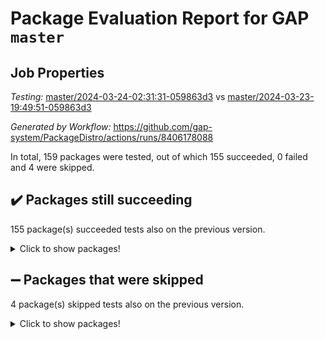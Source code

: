 # Package Evaluation Report for GAP `master`

## Job Properties

*Testing:* [master/2024-03-24-02:31:31-059863d3](https://github.com/gap-system/PackageDistro/blob/data/reports/master/2024-03-24-02:31:31-059863d3) vs [master/2024-03-23-19:49:51-059863d3](https://github.com/gap-system/PackageDistro/blob/data/reports/master/2024-03-23-19:49:51-059863d3)

*Generated by Workflow:* https://github.com/gap-system/PackageDistro/actions/runs/8406178088

In total, 159 packages were tested, out of which 155 succeeded, 0 failed and 4 were skipped.

## :heavy_check_mark: Packages still succeeding

155 package(s) succeeded tests also on the previous version.
<details><summary>Click to show packages!</summary>

- 4ti2interface 2023.02-04 [(success)](https://github.com/gap-system/PackageDistro/actions/runs/8406178088/job/23019888834)
- ace 5.6.2 [(success)](https://github.com/gap-system/PackageDistro/actions/runs/8406178088/job/23019889775)
- aclib 1.3.2 [(success)](https://github.com/gap-system/PackageDistro/actions/runs/8406178088/job/23019890052)
- agt 0.3.1 [(success)](https://github.com/gap-system/PackageDistro/actions/runs/8406178088/job/23019890281)
- alnuth 3.2.1 [(success)](https://github.com/gap-system/PackageDistro/actions/runs/8406178088/job/23019890566)
- anupq 3.3.0 [(success)](https://github.com/gap-system/PackageDistro/actions/runs/8406178088/job/23019891764)
- atlasrep 2.1.8 [(success)](https://github.com/gap-system/PackageDistro/actions/runs/8406178088/job/23019891971)
- autodoc 2023.06.19 [(success)](https://github.com/gap-system/PackageDistro/actions/runs/8406178088/job/23019892082)
- automata 1.15 [(success)](https://github.com/gap-system/PackageDistro/actions/runs/8406178088/job/23019892186)
- automgrp 1.3.2 [(success)](https://github.com/gap-system/PackageDistro/actions/runs/8406178088/job/23019892293)
- autpgrp 1.11 [(success)](https://github.com/gap-system/PackageDistro/actions/runs/8406178088/job/23019892425)
- cap 2024.03-03 [(success)](https://github.com/gap-system/PackageDistro/actions/runs/8406178088/job/23019892547)
- caratinterface 2.3.6 [(success)](https://github.com/gap-system/PackageDistro/actions/runs/8406178088/job/23019892659)
- cddinterface 2022.11.01 [(success)](https://github.com/gap-system/PackageDistro/actions/runs/8406178088/job/23019892785)
- circle 1.6.6 [(success)](https://github.com/gap-system/PackageDistro/actions/runs/8406178088/job/23019892928)
- classicpres 1.22 [(success)](https://github.com/gap-system/PackageDistro/actions/runs/8406178088/job/23019893047)
- cohomolo 1.6.11 [(success)](https://github.com/gap-system/PackageDistro/actions/runs/8406178088/job/23019893164)
- congruence 1.2.6 [(success)](https://github.com/gap-system/PackageDistro/actions/runs/8406178088/job/23019893293)
- corelg 1.56 [(success)](https://github.com/gap-system/PackageDistro/actions/runs/8406178088/job/23019893390)
- crime 1.6 [(success)](https://github.com/gap-system/PackageDistro/actions/runs/8406178088/job/23019893457)
- crisp 1.4.6 [(success)](https://github.com/gap-system/PackageDistro/actions/runs/8406178088/job/23019893535)
- crypting 0.10.4 [(success)](https://github.com/gap-system/PackageDistro/actions/runs/8406178088/job/23019893627)
- cryst 4.1.27 [(success)](https://github.com/gap-system/PackageDistro/actions/runs/8406178088/job/23019893700)
- crystcat 1.1.10 [(success)](https://github.com/gap-system/PackageDistro/actions/runs/8406178088/job/23019893808)
- ctbllib 1.3.9 [(success)](https://github.com/gap-system/PackageDistro/actions/runs/8406178088/job/23019893909)
- cubefree 1.19 [(success)](https://github.com/gap-system/PackageDistro/actions/runs/8406178088/job/23019894013)
- curlinterface 2.3.2 [(success)](https://github.com/gap-system/PackageDistro/actions/runs/8406178088/job/23019894142)
- cvec 2.8.1 [(success)](https://github.com/gap-system/PackageDistro/actions/runs/8406178088/job/23019894277)
- datastructures 0.3.0 [(success)](https://github.com/gap-system/PackageDistro/actions/runs/8406178088/job/23019894430)
- deepthought 1.0.6 [(success)](https://github.com/gap-system/PackageDistro/actions/runs/8406178088/job/23019894572)
- design 1.8 [(success)](https://github.com/gap-system/PackageDistro/actions/runs/8406178088/job/23019894765)
- difsets 2.3.1 [(success)](https://github.com/gap-system/PackageDistro/actions/runs/8406178088/job/23019894889)
- digraphs 1.7.1 [(success)](https://github.com/gap-system/PackageDistro/actions/runs/8406178088/job/23019894975)
- edim 1.3.8 [(success)](https://github.com/gap-system/PackageDistro/actions/runs/8406178088/job/23019895066)
- example 4.3.4 [(success)](https://github.com/gap-system/PackageDistro/actions/runs/8406178088/job/23019895141)
- examplesforhomalg 2023.10-01 [(success)](https://github.com/gap-system/PackageDistro/actions/runs/8406178088/job/23019895226)
- factint 1.6.3 [(success)](https://github.com/gap-system/PackageDistro/actions/runs/8406178088/job/23019895303)
- ferret 1.0.10 [(success)](https://github.com/gap-system/PackageDistro/actions/runs/8406178088/job/23019895375)
- fga 1.5.0 [(success)](https://github.com/gap-system/PackageDistro/actions/runs/8406178088/job/23019895440)
- fining 1.5.6 [(success)](https://github.com/gap-system/PackageDistro/actions/runs/8406178088/job/23019895508)
- float 1.0.4 [(success)](https://github.com/gap-system/PackageDistro/actions/runs/8406178088/job/23019895567)
- format 1.4.4 [(success)](https://github.com/gap-system/PackageDistro/actions/runs/8406178088/job/23019895629)
- forms 1.2.9 [(success)](https://github.com/gap-system/PackageDistro/actions/runs/8406178088/job/23019895692)
- fplsa 1.2.6 [(success)](https://github.com/gap-system/PackageDistro/actions/runs/8406178088/job/23019895743)
- fr 2.4.13 [(success)](https://github.com/gap-system/PackageDistro/actions/runs/8406178088/job/23019895799)
- francy 2.0.3 [(success)](https://github.com/gap-system/PackageDistro/actions/runs/8406178088/job/23019895852)
- fwtree 1.3 [(success)](https://github.com/gap-system/PackageDistro/actions/runs/8406178088/job/23019895906)
- gapdoc 1.6.7 [(success)](https://github.com/gap-system/PackageDistro/actions/runs/8406178088/job/23019895960)
- gauss 2023.02-04 [(success)](https://github.com/gap-system/PackageDistro/actions/runs/8406178088/job/23019896022)
- gaussforhomalg 2023.11-01 [(success)](https://github.com/gap-system/PackageDistro/actions/runs/8406178088/job/23019896084)
- gbnp 1.0.5 [(success)](https://github.com/gap-system/PackageDistro/actions/runs/8406178088/job/23019896145)
- generalizedmorphismsforcap 2024.01-01 [(success)](https://github.com/gap-system/PackageDistro/actions/runs/8406178088/job/23019896211)
- genss 1.6.8 [(success)](https://github.com/gap-system/PackageDistro/actions/runs/8406178088/job/23019896256)
- gradedmodules 2024.01-01 [(success)](https://github.com/gap-system/PackageDistro/actions/runs/8406178088/job/23019896299)
- gradedringforhomalg 2023.08-01 [(success)](https://github.com/gap-system/PackageDistro/actions/runs/8406178088/job/23019896378)
- grape 4.9.0 [(success)](https://github.com/gap-system/PackageDistro/actions/runs/8406178088/job/23019896424)
- groupoids 1.74 [(success)](https://github.com/gap-system/PackageDistro/actions/runs/8406178088/job/23019896492)
- grpconst 2.6.5 [(success)](https://github.com/gap-system/PackageDistro/actions/runs/8406178088/job/23019896550)
- guarana 0.96.3 [(success)](https://github.com/gap-system/PackageDistro/actions/runs/8406178088/job/23019896624)
- guava 3.19 [(success)](https://github.com/gap-system/PackageDistro/actions/runs/8406178088/job/23019896687)
- hap 1.62 [(success)](https://github.com/gap-system/PackageDistro/actions/runs/8406178088/job/23019896770)
- hapcryst 0.1.15 [(success)](https://github.com/gap-system/PackageDistro/actions/runs/8406178088/job/23019896829)
- hecke 1.5.3 [(success)](https://github.com/gap-system/PackageDistro/actions/runs/8406178088/job/23019896896)
- help 4.0 [(success)](https://github.com/gap-system/PackageDistro/actions/runs/8406178088/job/23019896985)
- homalg 2024.01-01 [(success)](https://github.com/gap-system/PackageDistro/actions/runs/8406178088/job/23019897066)
- homalgtocas 2023.11-01 [(success)](https://github.com/gap-system/PackageDistro/actions/runs/8406178088/job/23019897158)
- idrel 2.46 [(success)](https://github.com/gap-system/PackageDistro/actions/runs/8406178088/job/23019897239)
- images 1.3.2 [(success)](https://github.com/gap-system/PackageDistro/actions/runs/8406178088/job/23019897293)
- intpic 0.3.0 [(success)](https://github.com/gap-system/PackageDistro/actions/runs/8406178088/job/23019897350)
- io 4.8.2 [(success)](https://github.com/gap-system/PackageDistro/actions/runs/8406178088/job/23019897412)
- io_forhomalg 2023.02-04 [(success)](https://github.com/gap-system/PackageDistro/actions/runs/8406178088/job/23019897476)
- irredsol 1.4.4 [(success)](https://github.com/gap-system/PackageDistro/actions/runs/8406178088/job/23019897545)
- json 2.2.0 [(success)](https://github.com/gap-system/PackageDistro/actions/runs/8406178088/job/23019897612)
- jupyterkernel 1.5.0 [(success)](https://github.com/gap-system/PackageDistro/actions/runs/8406178088/job/23019897688)
- jupyterviz 1.5.6 [(success)](https://github.com/gap-system/PackageDistro/actions/runs/8406178088/job/23019897764)
- kan 1.37 [(success)](https://github.com/gap-system/PackageDistro/actions/runs/8406178088/job/23019897823)
- kbmag 1.5.11 [(success)](https://github.com/gap-system/PackageDistro/actions/runs/8406178088/job/23019897897)
- laguna 3.9.6 [(success)](https://github.com/gap-system/PackageDistro/actions/runs/8406178088/job/23019897962)
- liealgdb 2.2.1 [(success)](https://github.com/gap-system/PackageDistro/actions/runs/8406178088/job/23019898035)
- liepring 2.8 [(success)](https://github.com/gap-system/PackageDistro/actions/runs/8406178088/job/23019898106)
- liering 2.4.2 [(success)](https://github.com/gap-system/PackageDistro/actions/runs/8406178088/job/23019898169)
- linearalgebraforcap 2024.02-02 [(success)](https://github.com/gap-system/PackageDistro/actions/runs/8406178088/job/23019898237)
- lins 0.9 [(success)](https://github.com/gap-system/PackageDistro/actions/runs/8406178088/job/23019898303)
- localizeringforhomalg 2023.10-01 [(success)](https://github.com/gap-system/PackageDistro/actions/runs/8406178088/job/23019898358)
- loops 3.4.3 [(success)](https://github.com/gap-system/PackageDistro/actions/runs/8406178088/job/23019898424)
- lpres 1.0.3 [(success)](https://github.com/gap-system/PackageDistro/actions/runs/8406178088/job/23019898506)
- majoranaalgebras 1.5.1 [(success)](https://github.com/gap-system/PackageDistro/actions/runs/8406178088/job/23019898561)
- mapclass 1.4.6 [(success)](https://github.com/gap-system/PackageDistro/actions/runs/8406178088/job/23019898620)
- matgrp 0.70 [(success)](https://github.com/gap-system/PackageDistro/actions/runs/8406178088/job/23019898688)
- matricesforhomalg 2024.02-01 [(success)](https://github.com/gap-system/PackageDistro/actions/runs/8406178088/job/23019898751)
- modisom 2.5.4 [(success)](https://github.com/gap-system/PackageDistro/actions/runs/8406178088/job/23019898816)
- modulepresentationsforcap 2024.01-04 [(success)](https://github.com/gap-system/PackageDistro/actions/runs/8406178088/job/23019898896)
- modules 2024.01-01 [(success)](https://github.com/gap-system/PackageDistro/actions/runs/8406178088/job/23019898971)
- monoidalcategories 2024.02-04 [(success)](https://github.com/gap-system/PackageDistro/actions/runs/8406178088/job/23019899037)
- nconvex 2022.09-01 [(success)](https://github.com/gap-system/PackageDistro/actions/runs/8406178088/job/23019899122)
- nilmat 1.4.2 [(success)](https://github.com/gap-system/PackageDistro/actions/runs/8406178088/job/23019899213)
- nock 1.5 [(success)](https://github.com/gap-system/PackageDistro/actions/runs/8406178088/job/23019899279)
- normalizinterface 1.3.6 [(success)](https://github.com/gap-system/PackageDistro/actions/runs/8406178088/job/23019899380)
- nq 2.5.11 [(success)](https://github.com/gap-system/PackageDistro/actions/runs/8406178088/job/23019899486)
- numericalsgps 1.3.1 [(success)](https://github.com/gap-system/PackageDistro/actions/runs/8406178088/job/23019899583)
- openmath 11.5.3 [(success)](https://github.com/gap-system/PackageDistro/actions/runs/8406178088/job/23019899679)
- orb 4.9.0 [(success)](https://github.com/gap-system/PackageDistro/actions/runs/8406178088/job/23019899771)
- packagemanager 1.4.3 [(success)](https://github.com/gap-system/PackageDistro/actions/runs/8406178088/job/23019899848)
- patternclass 2.4.3 [(success)](https://github.com/gap-system/PackageDistro/actions/runs/8406178088/job/23019899941)
- permut 2.0.5 [(success)](https://github.com/gap-system/PackageDistro/actions/runs/8406178088/job/23019900048)
- polenta 1.3.10 [(success)](https://github.com/gap-system/PackageDistro/actions/runs/8406178088/job/23019900144)
- polymaking 0.8.7 [(success)](https://github.com/gap-system/PackageDistro/actions/runs/8406178088/job/23019900271)
- primgrp 3.4.4 [(success)](https://github.com/gap-system/PackageDistro/actions/runs/8406178088/job/23019900398)
- profiling 2.5.4 [(success)](https://github.com/gap-system/PackageDistro/actions/runs/8406178088/job/23019900490)
- qdistrnd 0.9.4 [(success)](https://github.com/gap-system/PackageDistro/actions/runs/8406178088/job/23019900580)
- qpa 1.35 [(success)](https://github.com/gap-system/PackageDistro/actions/runs/8406178088/job/23019900663)
- quagroup 1.8.4 [(success)](https://github.com/gap-system/PackageDistro/actions/runs/8406178088/job/23019900746)
- radiroot 2.9 [(success)](https://github.com/gap-system/PackageDistro/actions/runs/8406178088/job/23019900848)
- rcwa 4.7.1 [(success)](https://github.com/gap-system/PackageDistro/actions/runs/8406178088/job/23019900939)
- rds 1.8 [(success)](https://github.com/gap-system/PackageDistro/actions/runs/8406178088/job/23019901032)
- recog 1.4.2 [(success)](https://github.com/gap-system/PackageDistro/actions/runs/8406178088/job/23019901127)
- repndecomp 1.3.0 [(success)](https://github.com/gap-system/PackageDistro/actions/runs/8406178088/job/23019901223)
- repsn 3.1.2 [(success)](https://github.com/gap-system/PackageDistro/actions/runs/8406178088/job/23019901295)
- resclasses 4.7.3 [(success)](https://github.com/gap-system/PackageDistro/actions/runs/8406178088/job/23019901379)
- ringsforhomalg 2023.11-02 [(success)](https://github.com/gap-system/PackageDistro/actions/runs/8406178088/job/23019901463)
- sco 2023.08-01 [(success)](https://github.com/gap-system/PackageDistro/actions/runs/8406178088/job/23019901549)
- scscp 2.4.2 [(success)](https://github.com/gap-system/PackageDistro/actions/runs/8406178088/job/23019901636)
- semigroups 5.3.7 [(success)](https://github.com/gap-system/PackageDistro/actions/runs/8406178088/job/23019901742)
- sglppow 2.4 [(success)](https://github.com/gap-system/PackageDistro/actions/runs/8406178088/job/23019901836)
- sgpviz 0.999.5 [(success)](https://github.com/gap-system/PackageDistro/actions/runs/8406178088/job/23019901927)
- simpcomp 2.1.14 [(success)](https://github.com/gap-system/PackageDistro/actions/runs/8406178088/job/23019902035)
- singular 2023.02.09 [(success)](https://github.com/gap-system/PackageDistro/actions/runs/8406178088/job/23019902142)
- sl2reps 1.1 [(success)](https://github.com/gap-system/PackageDistro/actions/runs/8406178088/job/23019902293)
- sla 1.5.3 [(success)](https://github.com/gap-system/PackageDistro/actions/runs/8406178088/job/23019902399)
- smallgrp 1.5.3 [(success)](https://github.com/gap-system/PackageDistro/actions/runs/8406178088/job/23019902503)
- smallsemi 0.6.13 [(success)](https://github.com/gap-system/PackageDistro/actions/runs/8406178088/job/23019902605)
- sonata 2.9.6 [(success)](https://github.com/gap-system/PackageDistro/actions/runs/8406178088/job/23019902705)
- sophus 1.27 [(success)](https://github.com/gap-system/PackageDistro/actions/runs/8406178088/job/23019902808)
- sotgrps 1.2 [(success)](https://github.com/gap-system/PackageDistro/actions/runs/8406178088/job/23019902900)
- spinsym 1.5.2 [(success)](https://github.com/gap-system/PackageDistro/actions/runs/8406178088/job/23019902988)
- standardff 1.0 [(success)](https://github.com/gap-system/PackageDistro/actions/runs/8406178088/job/23019903074)
- symbcompcc 1.3.2 [(success)](https://github.com/gap-system/PackageDistro/actions/runs/8406178088/job/23019903175)
- thelma 1.3 [(success)](https://github.com/gap-system/PackageDistro/actions/runs/8406178088/job/23019903276)
- tomlib 1.2.11 [(success)](https://github.com/gap-system/PackageDistro/actions/runs/8406178088/job/23019903417)
- toolsforhomalg 2023.11-01 [(success)](https://github.com/gap-system/PackageDistro/actions/runs/8406178088/job/23019903650)
- toric 1.9.5 [(success)](https://github.com/gap-system/PackageDistro/actions/runs/8406178088/job/23019903719)
- toricvarieties 2022.07.13 [(success)](https://github.com/gap-system/PackageDistro/actions/runs/8406178088/job/23019903799)
- transgrp 3.6.5 [(success)](https://github.com/gap-system/PackageDistro/actions/runs/8406178088/job/23019903871)
- typeset 1.2.2 [(success)](https://github.com/gap-system/PackageDistro/actions/runs/8406178088/job/23019903939)
- ugaly 4.1.3 [(success)](https://github.com/gap-system/PackageDistro/actions/runs/8406178088/job/23019904001)
- unipot 1.5 [(success)](https://github.com/gap-system/PackageDistro/actions/runs/8406178088/job/23019904054)
- unitlib 4.2.0 [(success)](https://github.com/gap-system/PackageDistro/actions/runs/8406178088/job/23019904113)
- utils 0.85 [(success)](https://github.com/gap-system/PackageDistro/actions/runs/8406178088/job/23019904183)
- uuid 0.7 [(success)](https://github.com/gap-system/PackageDistro/actions/runs/8406178088/job/23019904253)
- walrus 0.9991 [(success)](https://github.com/gap-system/PackageDistro/actions/runs/8406178088/job/23019904349)
- wedderga 4.10.5 [(success)](https://github.com/gap-system/PackageDistro/actions/runs/8406178088/job/23019904434)
- xmod 2.92 [(success)](https://github.com/gap-system/PackageDistro/actions/runs/8406178088/job/23019904512)
- xmodalg 1.23 [(success)](https://github.com/gap-system/PackageDistro/actions/runs/8406178088/job/23019904594)
- yangbaxter 0.10.3 [(success)](https://github.com/gap-system/PackageDistro/actions/runs/8406178088/job/23019904675)
- zeromqinterface 0.14 [(success)](https://github.com/gap-system/PackageDistro/actions/runs/8406178088/job/23019904737)
</details>

## :heavy_minus_sign: Packages that were skipped

4 package(s) skipped tests also on the previous version.
<details><summary>Click to show packages!</summary>

- browse 1.8.21 [(skipped)](https://github.com/gap-system/PackageDistro/actions/runs/8406178088/job/23019757904)
- itc 1.5.1 [(skipped)](https://github.com/gap-system/PackageDistro/actions/runs/8406178088/job/23019757904)
- polycyclic 2.16 [(skipped)](https://github.com/gap-system/PackageDistro/actions/runs/8406178088/job/23019757904)
- xgap 4.32 [(skipped)](https://github.com/gap-system/PackageDistro/actions/runs/8406178088/job/23019757904)
</details>

